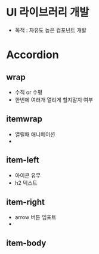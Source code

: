 # UI 라이브러리 개발

- 목적 : 자유도 높은 컴포넌트 개발

# Accordion

## wrap

- 수직 or 수평
- 한번에 여러개 열리게 할지말지 여부

## itemwrap

- 열릴때 애니메이션
-

## item-left

- 아이콘 유무
- h2 텍스트

## item-right

- arrow 버튼 임포트
-

## item-body
